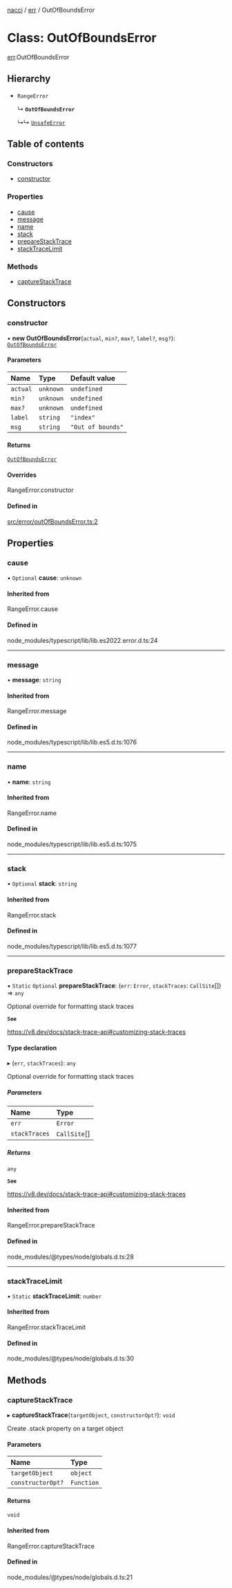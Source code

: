 [nacci](../README.md) / [err](../modules/err.md) / OutOfBoundsError

# Class: OutOfBoundsError

[err](../modules/err.md).OutOfBoundsError

## Hierarchy

- `RangeError`

  ↳ **`OutOfBoundsError`**

  ↳↳ [`UnsafeError`](err.UnsafeError.md)

## Table of contents

### Constructors

- [constructor](err.OutOfBoundsError.md#constructor)

### Properties

- [cause](err.OutOfBoundsError.md#cause)
- [message](err.OutOfBoundsError.md#message)
- [name](err.OutOfBoundsError.md#name)
- [stack](err.OutOfBoundsError.md#stack)
- [prepareStackTrace](err.OutOfBoundsError.md#preparestacktrace)
- [stackTraceLimit](err.OutOfBoundsError.md#stacktracelimit)

### Methods

- [captureStackTrace](err.OutOfBoundsError.md#capturestacktrace)

## Constructors

### constructor

• **new OutOfBoundsError**(`actual`, `min?`, `max?`, `label?`, `msg?`): [`OutOfBoundsError`](err.OutOfBoundsError.md)

#### Parameters

| Name     | Type      | Default value     |
| :------- | :-------- | :---------------- |
| `actual` | `unknown` | `undefined`       |
| `min?`   | `unknown` | `undefined`       |
| `max?`   | `unknown` | `undefined`       |
| `label`  | `string`  | `"index"`         |
| `msg`    | `string`  | `"Out of bounds"` |

#### Returns

[`OutOfBoundsError`](err.OutOfBoundsError.md)

#### Overrides

RangeError.constructor

#### Defined in

[src/error/outOfBoundsError.ts:2](https://github.com/havelessbemore/nacci/blob/13a7465/src/error/outOfBoundsError.ts#L2)

## Properties

### cause

• `Optional` **cause**: `unknown`

#### Inherited from

RangeError.cause

#### Defined in

node_modules/typescript/lib/lib.es2022.error.d.ts:24

---

### message

• **message**: `string`

#### Inherited from

RangeError.message

#### Defined in

node_modules/typescript/lib/lib.es5.d.ts:1076

---

### name

• **name**: `string`

#### Inherited from

RangeError.name

#### Defined in

node_modules/typescript/lib/lib.es5.d.ts:1075

---

### stack

• `Optional` **stack**: `string`

#### Inherited from

RangeError.stack

#### Defined in

node_modules/typescript/lib/lib.es5.d.ts:1077

---

### prepareStackTrace

▪ `Static` `Optional` **prepareStackTrace**: (`err`: `Error`, `stackTraces`: `CallSite`[]) => `any`

Optional override for formatting stack traces

**`See`**

https://v8.dev/docs/stack-trace-api#customizing-stack-traces

#### Type declaration

▸ (`err`, `stackTraces`): `any`

Optional override for formatting stack traces

##### Parameters

| Name          | Type         |
| :------------ | :----------- |
| `err`         | `Error`      |
| `stackTraces` | `CallSite`[] |

##### Returns

`any`

**`See`**

https://v8.dev/docs/stack-trace-api#customizing-stack-traces

#### Inherited from

RangeError.prepareStackTrace

#### Defined in

node_modules/@types/node/globals.d.ts:28

---

### stackTraceLimit

▪ `Static` **stackTraceLimit**: `number`

#### Inherited from

RangeError.stackTraceLimit

#### Defined in

node_modules/@types/node/globals.d.ts:30

## Methods

### captureStackTrace

▸ **captureStackTrace**(`targetObject`, `constructorOpt?`): `void`

Create .stack property on a target object

#### Parameters

| Name              | Type       |
| :---------------- | :--------- |
| `targetObject`    | `object`   |
| `constructorOpt?` | `Function` |

#### Returns

`void`

#### Inherited from

RangeError.captureStackTrace

#### Defined in

node_modules/@types/node/globals.d.ts:21
